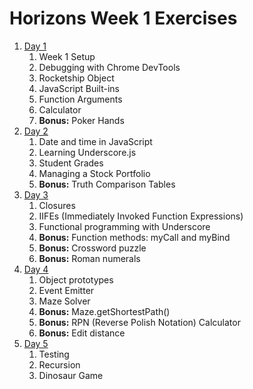 # Horizons Week 1 Exercises

1. [Day 1](day1/README.md)
    1. Week 1 Setup
    1. Debugging with Chrome DevTools
    1. Rocketship Object
    1. JavaScript Built-ins
    1. Function Arguments
    1. Calculator
    1. **Bonus:** Poker Hands
1. [Day 2](day2/README.md)
    1. Date and time in JavaScript
    1. Learning Underscore.js
    1. Student Grades
    1. Managing a Stock Portfolio
    1. **Bonus:** Truth Comparison Tables
1. [Day 3](day3/README.md)
    1. Closures
    1. IIFEs (Immediately Invoked Function Expressions)
    1. Functional programming with Underscore
    1. **Bonus:** Function methods: myCall and myBind
    1. **Bonus:** Crossword puzzle
    1. **Bonus:** Roman numerals
1. [Day 4](day4/README.md)
    1. Object prototypes
    1. Event Emitter
    1. Maze Solver
    1. **Bonus:** Maze.getShortestPath()
    1. **Bonus:** RPN (Reverse Polish Notation) Calculator
    1. **Bonus:** Edit distance
1. [Day 5](day5/README.md)
    1. Testing
    1. Recursion
    1. Dinosaur Game
